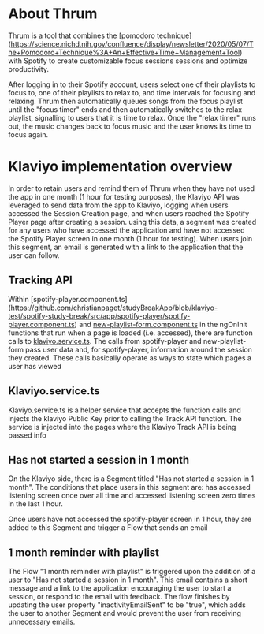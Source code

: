 # About Thrum

Thrum is a tool that combines the [pomodoro technique] (https://science.nichd.nih.gov/confluence/display/newsletter/2020/05/07/The+Pomodoro+Technique%3A+An+Effective+Time+Management+Tool) with Spotify to create customizable focus sessions sessions and  optimize productivity.  

After logging in to their Spotify account, users select one of their playlists to focus to, one of their playlists to relax to, and time intervals for focusing and relaxing. Thrum then automatically queues songs from the focus playlist until the "focus timer" ends and then automatically switches to the relax playlist, signalling to users that it is time to relax. Once the "relax timer" runs out, the music changes back to focus music and the user knows its time to focus again. 

# Klaviyo implementation overview
In order to retain users and remind them of Thrum when they have not used the app in one month (1 hour for testing purposes), the Klaviyo API was leveraged to send data from the app to Klaviyo, logging when users accessed the Session Creation page, and when users reached the Spotify Player page after creating a session. using this data, a segment was created for any users who have accessed the application and have not accessed the Spotify Player screen in one month (1 hour for testing). When users join this segment, an email is generated with a link to the application that the user can follow.

## Tracking API
Within [spotify-player.component.ts] (https://github.com/christianpaget/studyBreakApp/blob/klaviyo-test/spotify-study-break/src/app/spotify-player/spotify-player.component.ts) and [new-playlist-form.component.ts](https://github.com/christianpaget/studyBreakApp/blob/klaviyo-test/spotify-study-break/src/app/new-playlist-form/new-playlist-form.component.ts) in the ngOnInit functions that run when a page is loaded (i.e. accessed), there are function calls to [klaviyo.service.ts](https://github.com/christianpaget/studyBreakApp/blob/klaviyo-test/spotify-study-break/src/app/klaviyo.service.ts).
The calls from spotify-player and new-playlist-form pass user data and, for spotify-player, information around the session they created. These calls basically operate as ways to state which pages a user has viewed

## Klaviyo.service.ts 
Klaviyo.service.ts is a helper service that accepts the function calls and injects the klaviyo Public Key prior to calling the Track API function. The service is injected into the pages where the Klaviyo Track API is being passed info

## Has not started a session in 1 month
On the Klaviyo side, there is a Segment titled "Has not started a session in 1 month". The conditions that place users in this segment are: has accessed listening screen once over all time and accessed listening screen zero times in the last 1 hour.

Once users have not accessed the spotify-player screen in 1 hour, they are added to this Segment and trigger a Flow that sends an email

## 1 month reminder with playlist
The Flow "1 month reminder with playlist" is triggered upon the addition of a user to "Has not started a session in 1 month". This email contains a short message and a link to the application encouraging the user to start a session, or respond to the email with feedback. The flow finishes by updating the user property "inactivityEmailSent" to be "true", which adds the user to another Segment and would prevent the user from receiving unnecessary emails.
